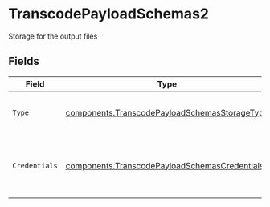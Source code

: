 # TranscodePayloadSchemas2

Storage for the output files


## Fields

| Field                                                                                                          | Type                                                                                                           | Required                                                                                                       | Description                                                                                                    |
| -------------------------------------------------------------------------------------------------------------- | -------------------------------------------------------------------------------------------------------------- | -------------------------------------------------------------------------------------------------------------- | -------------------------------------------------------------------------------------------------------------- |
| `Type`                                                                                                         | [components.TranscodePayloadSchemasStorageType](../../models/components/transcodepayloadschemasstoragetype.md) | :heavy_check_mark:                                                                                             | Type of service used for output files                                                                          |
| `Credentials`                                                                                                  | [components.TranscodePayloadSchemasCredentials](../../models/components/transcodepayloadschemascredentials.md) | :heavy_check_mark:                                                                                             | Delegation proof for Livepeer to be able to upload to<br/>web3.storage<br/>                                    |